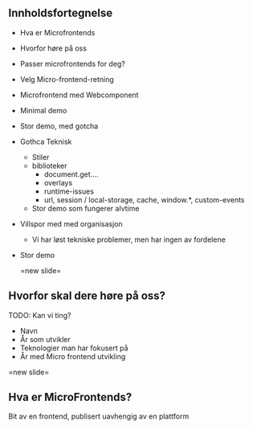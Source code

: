 ## Innholdsfortegnelse

- Hva er Microfrontends
- Hvorfor høre på oss
- Passer microfrontends for deg?
- Velg Micro-frontend-retning
- Microfrontend med Webcomponent
- Minimal demo
- Stor demo, med gotcha
- Gothca Teknisk
  - Stiler
  - biblioteker
    - document.get....
    - overlays
    - runtime-issues
    - url, session / local-storage, cache, window.\*, custom-events
  - Stor demo som fungerer alvtime
- Villspor med med organisasjon
  - Vi har løst tekniske problemer, men har ingen av fordelene
- Stor demo

  =new slide=

## Hvorfor skal dere høre på oss?

TODO: Kan vi ting?

- Navn
- År som utvikler
- Teknologier man har fokusert på
- År med Micro frontend utvikling

=new slide=

## Hva er MicroFrontends?

Bit av en frontend, publisert uavhengig av en plattform
